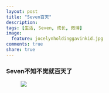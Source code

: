 ```yaml
---
layout: post
title: "Seven百天"
description: 
tags: [生活, Seven, 成长, 微博]
image:
  feature: jocelynholdinggavinkid.jpg
comments: true
share: true
---
```


### Seven不知不觉就百天了 ###

<figure>
  <a  href="{{ site.url }}/images/2014-01-01.jpg">
  <img src="{{ site.url }}/images/2014-01-01.jpg">
  </a>
</figure>
